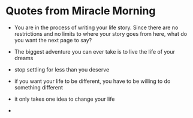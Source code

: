 # Quotes from Miracle Morning

* You are in the process of writing your life story. Since there are no restrictions and no limits to where your story goes from here, what do you want the next page to say?

* The biggest adventure you can ever take is to live the life of
your dreams

* stop settling for less than you deserve

* if you want your life to be different, you have to be willing to do something different

* it only takes one idea to change your life

* 